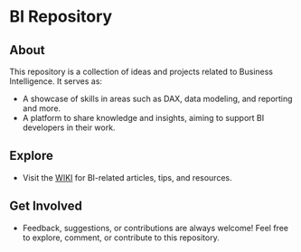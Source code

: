 # BI Repository

## About
This repository is a collection of ideas and projects related to Business Intelligence. It serves as:
- A showcase of skills in areas such as DAX, data modeling, and reporting and more.
- A platform to share knowledge and insights, aiming to support BI developers in their work.

## Explore
- Visit the [WIKI](https://github.com/fulopattilak/ms_power_bi/wiki) for BI-related articles, tips, and resources.

## Get Involved
- Feedback, suggestions, or contributions are always welcome! Feel free to explore, comment, or contribute to this repository.

